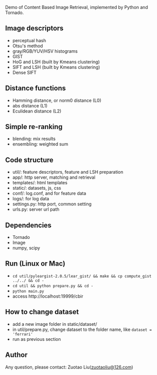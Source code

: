 Demo of Content Based Image Retrieval, implemented by Python and Tornado.

## Image descriptors

* perceptual hash
* Otsu's method
* gray/RGB/YUV/HSV histograms
* GIST
* HoG and LSH (built by Kmeans clustering)
* SIFT and LSH (built by Kmeans clustering)
* Dense SIFT

## Distance functions

* Hamming distance, or norm0 distance (L0)
* abs distance (L1)
* Eculidean distance (L2)

## Simple re-ranking

* blending: mix results
* ensembling: weighted sum

## Code structure

* util/:  feature descriptors, feature and LSH preparation
* app/:  http server, matching and retrieval
* templates/:  html templates
* static/:  datasets, js, css
* conf/:  log.conf, and for feature data
* logs/:  for log data
* settings.py:  http port, common setting 
* urls.py:  server url path

## Dependencies

* Tornado
* Image
* numpy, scipy

## Run (Linux or Mac)

* `cd util/pyleargist-2.0.5/lear_gist/ && make && cp compute_gist ../../ && cd -`
* `cd util && python prepare.py && cd -`
* `python main.py`
* access http://localhost:19999/cbir

## How to change dataset

* add a new image folder in static/dataset/
* in util/prepare.py, change dataset to the folder name, like `dataset = 'ferrari'` 
* run as previous section 

## Author

Any question, please contact:  Zuotao Liu(zuotaoliu@126.com)

